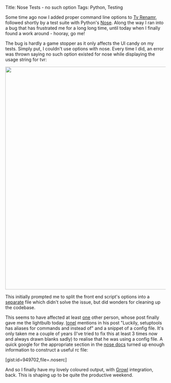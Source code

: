 Title: Nose Tests - no such option
Tags: Python, Testing

Some time ago now I added proper command line options to [Tv Renamr](http://github.com/ghickman/tvrenamr), followed shortly by a test suite with Python's [Nose](http://somethingaboutorange.com/mrl/projects/nose/1.0.0/). Along the way I ran into a bug that has frustrated me for a long long time, until today when I finally found a work around - hooray, go me!

The bug is hardly a game stopper as it only affects the UI candy on my tests. Simply put, I couldn't use options with nose. Every time I did, an error was thrown saying no such option existed for nose while displaying the usage string for tvr:

<div>
  <img src="http://ghickman.s3.amazonaws.com/posts/2011-04-30-nosetest-no-such-option/screenshot.png" width="700">
</div>

This initially prompted me to split the front end script's options into a [separate](https://github.com/ghickman/tvrenamr/commit/b77e16d97f7712de38625381e194d43e090a3fde) file which didn't solve the issue, but did wonders for cleaning up the codebase.

This seems to have affected at least [one](http://ionelmc.wordpress.com/2008/04/24/setuptools-nosetests-oddness/) other person, whose post finally gave me the lightbulb today. [Ionel](http://ionelmc.wordpress.com/) mentions in his post "Luckily, setuptools has aliases for commands and instead of" and a snippet of a config file. It's only taken me a couple of years (I've tried to fix this at least 3 times now and always drawn blanks sadly) to realise that he was using a config file. A quick google for the appropriate section in the [nose docs](http://somethingaboutorange.com/mrl/projects/nose/1.0.0/man.html#configuration) turned up enough information to construct a useful rc file:

[gist:id=949702,file=.noserc]

And so I finally have my lovely coloured output, with [Growl](https://bitbucket.org/crankycoder/nosegrowl) integration, back. This is shaping up to be quite the productive weekend.
